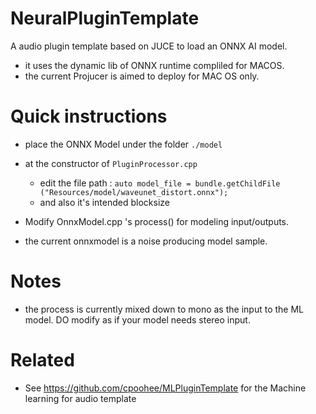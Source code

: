 # NeuralPluginTemplate
A audio plugin template based on JUCE to load an ONNX AI model.
- it uses the dynamic lib of ONNX runtime compliled for MACOS. 
- the current Projucer is aimed to deploy for MAC OS only. 

# Quick instructions
- place the ONNX Model under the folder `./model`
- at the constructor of `PluginProcessor.cpp`
  - edit the file path : `auto model_file = bundle.getChildFile ("Resources/model/waveunet_distort.onnx");`
  - and also it's intended blocksize
  
- Modify OnnxModel.cpp 's process() for modeling input/outputs.

- the current onnxmodel is a noise producing model sample.

# Notes
- the process is currently mixed down to mono as the input to the ML model. DO modify as if your model needs stereo input.

# Related
- See https://github.com/cpoohee/MLPluginTemplate for the Machine learning for audio template

